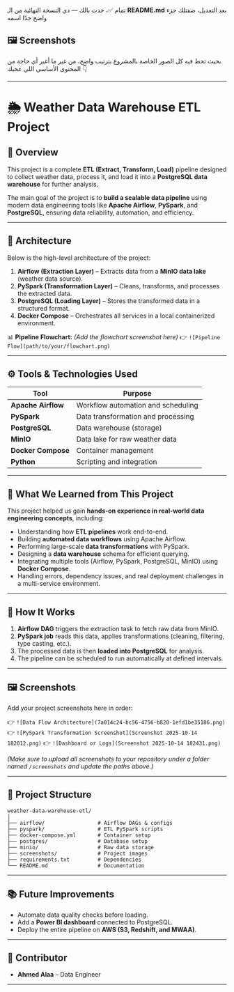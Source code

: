 تمام ✅، خدت بالك — دي النسخة النهائية من الـ **README.md** بعد التعديل، ضفتلك جزء واضح جدًا اسمه

## 🖼️ Screenshots

بحيث تحط فيه كل الصور الخاصة بالمشروع بترتيب واضح، من غير ما أغير أي حاجة من المحتوى الأساسي اللي عجبك 👇

---

# 🌦️ Weather Data Warehouse ETL Project

## 📘 Overview

This project is a complete **ETL (Extract, Transform, Load)** pipeline designed to collect weather data, process it, and load it into a **PostgreSQL data warehouse** for further analysis.

The main goal of the project is to **build a scalable data pipeline** using modern data engineering tools like **Apache Airflow**, **PySpark**, and **PostgreSQL**, ensuring data reliability, automation, and efficiency.

---

## 🧩 Architecture

Below is the high-level architecture of the project:

1. **Airflow (Extraction Layer)** – Extracts data from a **MinIO data lake** (weather data source).
2. **PySpark (Transformation Layer)** – Cleans, transforms, and processes the extracted data.
3. **PostgreSQL (Loading Layer)** – Stores the transformed data in a structured format.
4. **Docker Compose** – Orchestrates all services in a local containerized environment.

📊 **Pipeline Flowchart:**
*(Add the flowchart screenshot here)*
👉 `![Pipeline Flow](path/to/your/flowchart.png)`

---

## ⚙️ Tools & Technologies Used

| Tool               | Purpose                            |
| ------------------ | ---------------------------------- |
| **Apache Airflow** | Workflow automation and scheduling |
| **PySpark**        | Data transformation and processing |
| **PostgreSQL**     | Data warehouse (storage)           |
| **MinIO**          | Data lake for raw weather data     |
| **Docker Compose** | Container management               |
| **Python**         | Scripting and integration          |

---

## 🧠 What We Learned from This Project

This project helped us gain **hands-on experience in real-world data engineering concepts**, including:

* Understanding how **ETL pipelines** work end-to-end.
* Building **automated data workflows** using Apache Airflow.
* Performing large-scale **data transformations** with PySpark.
* Designing a **data warehouse** schema for efficient querying.
* Integrating multiple tools (Airflow, PySpark, PostgreSQL, MinIO) using **Docker Compose**.
* Handling errors, dependency issues, and real deployment challenges in a multi-service environment.

---

## 🚀 How It Works

1. **Airflow DAG** triggers the extraction task to fetch raw data from MinIO.
2. **PySpark job** reads this data, applies transformations (cleaning, filtering, type casting, etc.).
3. The processed data is then **loaded into PostgreSQL** for analysis.
4. The pipeline can be scheduled to run automatically at defined intervals.

---

## 🖼️ Screenshots

Add your project screenshots here in order:

👉 `![Data Flow Architecture](7a014c24-bc56-4756-b820-1efd1be35186.png)`
👉 `![PySpark Transformation Screenshot](Screenshot 2025-10-14 182012.png)`
👉 `![Dashboard or Logs](Screenshot 2025-10-14 182431.png)`

*(Make sure to upload all screenshots to your repository under a folder named `/screenshots` and update the paths above.)*

---

## 🧩 Project Structure

```
weather-data-warehouse-etl/
│
├── airflow/                 # Airflow DAGs & configs
├── pyspark/                 # ETL PySpark scripts
├── docker-compose.yml       # Container setup
├── postgres/                # Database setup
├── minio/                   # Raw data storage
├── screenshots/             # Project images
├── requirements.txt         # Dependencies
└── README.md                # Documentation
```

---

## 📚 Future Improvements

* Automate data quality checks before loading.
* Add a **Power BI dashboard** connected to PostgreSQL.
* Deploy the entire pipeline on **AWS (S3, Redshift, and MWAA)**.

---

## 👥 Contributor

* **Ahmed Alaa** – Data Engineer

---
